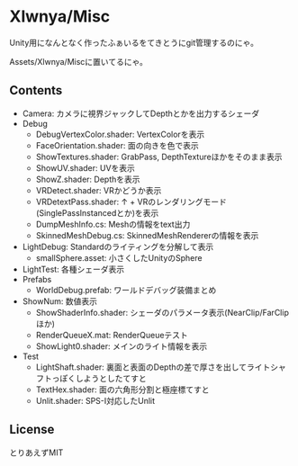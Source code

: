 # Xlwnya/Misc

Unity用になんとなく作ったふぁいるをてきとうにgit管理するのにゃ。

Assets/Xlwnya/Miscに置いてるにゃ。

## Contents
* Camera: カメラに視界ジャックしてDepthとかを出力するシェーダ
* Debug
  * DebugVertexColor.shader: VertexColorを表示
  * FaceOrientation.shader: 面の向きを色で表示
  * ShowTextures.shader: GrabPass, DepthTextureほかをそのまま表示
  * ShowUV.shader: UVを表示
  * ShowZ.shader: Depthを表示
  * VRDetect.shader: VRかどうか表示
  * VRDetextPass.shader: ↑ + VRのレンダリングモード(SinglePassInstancedとか)を表示
  * DumpMeshInfo.cs: Meshの情報をtext出力
  * SkinnedMeshDebug.cs: SkinnedMeshRendererの情報を表示
* LightDebug: Standardのライティングを分解して表示
  * smallSphere.asset: 小さくしたUnityのSphere
* LightTest: 各種シェーダ表示
* Prefabs
  * WorldDebug.prefab: ワールドデバッグ装備まとめ
* ShowNum: 数値表示
  * ShowShaderInfo.shader: シェーダのパラメータ表示(NearClip/FarClipほか)
  * RenderQueueX.mat: RenderQueueテスト
  * ShowLight0.shader: メインのライト情報を表示
* Test
  * LightShaft.shader: 裏面と表面のDepthの差で厚さを出してライトシャフトっぽくしようとしたてすと
  * TextHex.shader: 面の六角形分割と極座標てすと
  * Unlit.shader: SPS-I対応したUnlit

## License
とりあえずMIT
